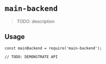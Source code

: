 # `main-backend`

> TODO: description

## Usage

```
const mainBackend = require('main-backend');

// TODO: DEMONSTRATE API
```
